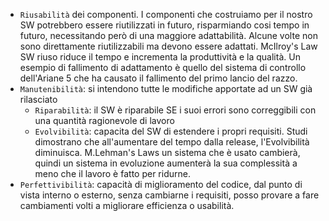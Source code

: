 - `Riusabilità` dei componenti. 
	I componenti che costruiamo per il nostro SW potrebbero essere riutilizzati in futuro, risparmiando cosi tempo in futuro, necessitando però di una maggiore adattabilità.
	Alcune volte non sono direttamente riutilizzabili ma devono essere adattati. 
	McIlroy's Law SW riuso riduce il tempo e incrementa la produttività e la qualità.
	Un esempio di fallimento di adattamento è quello del sistema di controllo dell'Ariane 5 che ha causato il fallimento del primo lancio del razzo.
- `Manutenibilità`: si intendono tutte le modifiche apportate ad un SW già rilasciato
	- `Riparabilità`: il SW è riparabile SE i suoi errori sono correggibili con una quantità ragionevole di lavoro
	- `Evolvibilità`: capacita del SW di estendere i propri requisiti. 
		Studi dimostrano che all'aumentare del tempo dalla release, l'Evolvibilità diminuisca.
		M.Lehman's Laws un sistema che è usato cambierà, quindi un sistema in evoluzione aumenterà la sua complessità a meno che il lavoro è fatto per ridurne.
- `Perfettivibilità`: capacità di miglioramento del codice, dal punto di vista interno o esterno, senza cambiarne i requisiti, posso provare a fare cambiamenti volti a migliorare efficienza o usabilità. 
